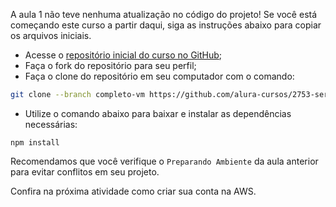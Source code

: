 A aula 1 não teve nenhuma atualização no código do projeto! Se você está começando este curso a partir daqui, siga as instruções abaixo para copiar os arquivos iniciais.

- Acesse o [repositório inicial do curso no GitHub](https://github.com/alura-cursos/2753-serverless-node);
- Faça o fork do repositório para seu perfil;
- Faça o clone do repositório em seu computador com o comando:

```sh
git clone --branch completo-vm https://github.com/alura-cursos/2753-serverless-node.git
```

- Utilize o comando abaixo para baixar e instalar as dependências necessárias:

```undefined
npm install
```

Recomendamos que você verifique o `Preparando Ambiente` da aula anterior para evitar conflitos em seu projeto.

Confira na próxima atividade como criar sua conta na AWS.
